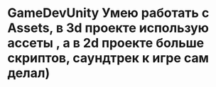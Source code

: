 # GameDevUnity Умею работать с Assets, в 3d проекте использую ассеты , а в 2d проекте больше скриптов, саундтрек к игре сам делал)
